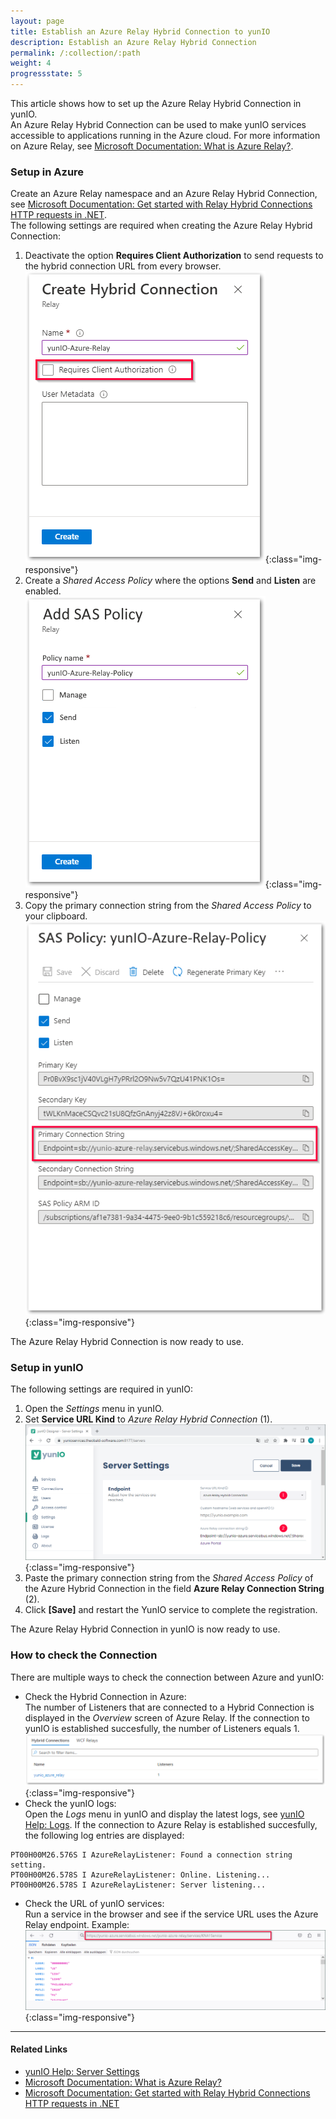 ```yaml
---
layout: page
title: Establish an Azure Relay Hybrid Connection to yunIO
description: Establish an Azure Relay Hybrid Connection
permalink: /:collection/:path
weight: 4
progressstate: 5
---
```



This article shows how to set up the Azure Relay Hybrid Connection in yunIO.<br>
An Azure Relay Hybrid Connection can be used to make yunIO services accessible to applications running in the Azure cloud. 
For more information on Azure Relay, see [Microsoft Documentation: What is Azure Relay?](https://learn.microsoft.com/en-us/azure/azure-relay/relay-what-is-it).

### Setup in Azure
Create an Azure Relay namespace and an Azure Relay Hybrid Connection, see [Microsoft Documentation: Get started with Relay Hybrid Connections HTTP requests in .NET](https://learn.microsoft.com/en-us/azure/azure-relay/relay-hybrid-connections-http-requests-dotnet-get-started).<br>
The following settings are required when creating the Azure Relay Hybrid Connection:
1. Deactivate the option **Requires Client Authorization** to send requests to the hybrid connection URL from every browser.<br>
![hybrid-connection](/img/contents/yunio/hybrid-connection.png){:class="img-responsive"}
2. Create a *Shared Access Policy* where the options **Send** and **Listen** are enabled.<br>
![hybrid-connection-policy](/img/contents/yunio/hybrid-connection-policy.png){:class="img-responsive"}
3. Copy the primary connection string from the *Shared Access Policy* to your clipboard.<br>
![azure-connection-string](/img/contents/yunio/azure-connection-string.png){:class="img-responsive"}

The Azure Relay Hybrid Connection is now ready to use.

### Setup in yunIO
The following settings are required in yunIO:

1. Open the *Settings* menu in yunIO.
2. Set **Service URL Kind** to *Azure Relay Hybrid Connection* (1).<br>
![azure-server-settings](/img/contents/yunio/azure-server-settings.png){:class="img-responsive"}
3. Paste the primary connection string from the *Shared Access Policy* of the Azure Hybrid Connection in the field **Azure Relay Connection String** (2).
4. Click **[Save]** and restart the YunIO service to complete the registration.

The Azure Relay Hybrid Connection in yunIO is now ready to use.

### How to check the Connection

There are multiple ways to check the connection between Azure and yunIO:
- Check the Hybrid Connection in Azure: <br>The number of Listeners that are connected to a Hybrid Connection is displayed in the *Overview* screen of Azure Relay. If the connection to yunIO is established succesfully, the number of Listeners equals 1.<br>
![check-azure-hybrid-connection](/img/contents/yunio/check-azure-hybrid-connection.png){:class="img-responsive"}
- Check the yunIO logs: <br>
Open the *Logs* menu in yunIO and display the latest logs, see [yunIO Help: Logs](https://help.theobald-software.com/en/yunio/logs). If the connection to Azure Relay is established succesfully, the following log entries are displayed:<br>
```
PT00H00M26.576S I AzureRelayListener: Found a connection string setting.
PT00H00M26.578S I AzureRelayListener: Online. Listening...
PT00H00M26.578S I AzureRelayListener: Server listening...
```
- Check the URL of yunIO services: <br>Run a service in the browser and see if the service URL uses the Azure Relay endpoint. Example:<br>
![azure-url](/img/contents/yunio/azure-url.png){:class="img-responsive"}

******

#### Related Links
- [yunIO Help: Server Settings](https://help.theobald-software.com/en/yunio/server-settings)
- [Microsoft Documentation: What is Azure Relay?](https://learn.microsoft.com/en-us/azure/azure-relay/relay-what-is-it)
- [Microsoft Documentation: Get started with Relay Hybrid Connections HTTP requests in .NET](https://learn.microsoft.com/en-us/azure/azure-relay/relay-hybrid-connections-http-requests-dotnet-get-started)